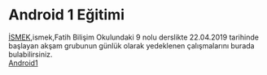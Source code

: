 # Android 1 Eğitimi

[İSMEK](https://ismek.istanbul),ismek,Fatih Bilişim Okulundaki 9 nolu derslikte 22.04.2019 tarihinde başlayan akşam grubunun günlük olarak yedeklenen çalışmalarını burada bulabilirsiniz.  
[Android1](http://github.com)


